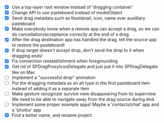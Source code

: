 - [X] Use a top-layer root window instead of 'dragging container'
- [X] Change API to use pasteboard instead of modelObject
- [X] Send drag metadata such as thumbnail, icon, name over auxilliary pasteboard
- [X] Make everybody know when a remote app can accept a drag, so we can do
	  cancellation/acceptance correctly at the end of a drag.
- [X] After the drag destination app has handled the drag, tell the source app
	  to restore the pasteboard!
- [X] If drop target doesn't accept drop, don't send the drop to it when dragging ends!
- [X] Fix connection reestablishment when foregrounding
- [X] Get rid of SPDragProxyIconDelegate and just put it into SPDragDelegate like on Mac
- [ ] Implement a "successful drop" animation
- [ ] Put the dragging metadata as an alt type in the first pasteboard item instead
	  of adding it as a separate item
- [ ] Make gesture recognizer survive view disappearing from its superview.
	  We need to be able to navigate away from the drag source during dnd.
- [ ] Implement some proper example apps! Maybe a 'contacts/chat' app and a 'photos' app
- [X] Find a better name, and rename project